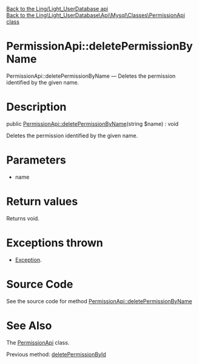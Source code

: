 [Back to the Ling/Light_UserDatabase api](https://github.com/lingtalfi/Light_UserDatabase/blob/master/doc/api/Ling/Light_UserDatabase.md)<br>
[Back to the Ling\Light_UserDatabase\Api\Mysql\Classes\PermissionApi class](https://github.com/lingtalfi/Light_UserDatabase/blob/master/doc/api/Ling/Light_UserDatabase/Api/Mysql/Classes/PermissionApi.md)


PermissionApi::deletePermissionByName
================



PermissionApi::deletePermissionByName — Deletes the permission identified by the given name.




Description
================


public [PermissionApi::deletePermissionByName](https://github.com/lingtalfi/Light_UserDatabase/blob/master/doc/api/Ling/Light_UserDatabase/Api/Mysql/Classes/PermissionApi/deletePermissionByName.md)(string $name) : void




Deletes the permission identified by the given name.




Parameters
================


- name

    


Return values
================

Returns void.


Exceptions thrown
================

- [Exception](http://php.net/manual/en/class.exception.php).&nbsp;







Source Code
===========
See the source code for method [PermissionApi::deletePermissionByName](https://github.com/lingtalfi/Light_UserDatabase/blob/master/Api/Mysql/Classes/PermissionApi.php#L185-L191)


See Also
================

The [PermissionApi](https://github.com/lingtalfi/Light_UserDatabase/blob/master/doc/api/Ling/Light_UserDatabase/Api/Mysql/Classes/PermissionApi.md) class.

Previous method: [deletePermissionById](https://github.com/lingtalfi/Light_UserDatabase/blob/master/doc/api/Ling/Light_UserDatabase/Api/Mysql/Classes/PermissionApi/deletePermissionById.md)<br>

